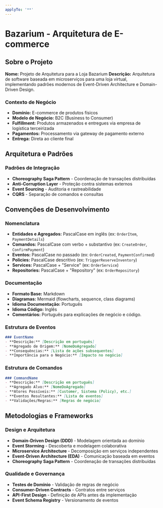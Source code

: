```yaml
---
applyTo: '**'
---
```

# Bazarium - Arquitetura de E-commerce

## Sobre o Projeto

**Nome:** Projeto de Arquitetura para a Loja Bazarium
**Descrição:** Arquitetura de software baseada em microserviços para uma loja virtual, implementando padrões modernos de Event-Driven Architecture e Domain-Driven Design.

### Contexto de Negócio
- **Domínio:** E-commerce de produtos físicos
- **Modelo de Negócio:** B2C (Business to Consumer)
- **Fulfillment:** Produtos armazenados e entregues via empresa de logística terceirizada
- **Pagamentos:** Processamento via gateway de pagamento externo
- **Entrega:** Direta ao cliente final

## Arquitetura e Padrões

### Padrões de Integração
- **Choreography Saga Pattern** - Coordenação de transações distribuídas
- **Anti-Corruption Layer** - Proteção contra sistemas externos
- **Event Sourcing** - Auditoria e rastreabilidade
- **CQRS** - Separação de comandos e consultas

## Convenções de Desenvolvimento

### Nomenclatura
- **Entidades e Agregados:** PascalCase em inglês (ex: `OrderItem`, `PaymentDetails`)
- **Comandos:** PascalCase com verbo + substantivo (ex: `CreateOrder`, `ConfirmPayment`)
- **Eventos:** PascalCase no passado (ex: `OrderCreated`, `PaymentConfirmed`)
- **Policies:** PascalCase descritivo (ex: `TriggerReserveInventory`)
- **Services:** PascalCase + "Service" (ex: `OrderService`)
- **Repositories:** PascalCase + "Repository" (ex: `OrderRepository`)

### Documentação
- **Formato Base:** Markdown
- **Diagramas:** Mermaid (flowcharts, sequence, class diagrams)
- **Idioma Documentação:** Português
- **Idioma Código:** Inglês
- **Comentários:** Português para explicações de negócio e código.

### Estrutura de Eventos
```markdown
### EventName
- **Descrição:** [Descrição em português]
- **Agregado de Origem:** [NomeDoAgregado]
- **Consequências:** [Lista de ações subsequentes]
- **Importância para o Negócio:** [Impacto no negócio]
```

### Estrutura de Comandos
```markdown
### CommandName
- **Descrição:** [Descrição em português]
- **Agregado Alvo:** [NomeDoAgregado]
- **Atores Possíveis:** [Customer, Sistema (Policy), etc.]
- **Eventos Resultantes:** [Lista de eventos]
- **Validações/Regras:** [Regras de negócio]
```

## Metodologias e Frameworks

### Design e Arquitetura
- **Domain-Driven Design (DDD)** - Modelagem orientada ao domínio
- **Event Storming** - Descoberta e modelagem colaborativa
- **Microservice Architecture** - Decomposição em serviços independentes
- **Event-Driven Architecture (EDA)** - Comunicação baseada em eventos
- **Choreography Saga Pattern** - Coordenação de transações distribuídas

### Qualidade e Governança
- **Testes de Domínio** - Validação de regras de negócio
- **Consumer-Driven Contracts** - Contratos entre serviços
- **API-First Design** - Definição de APIs antes da implementação
- **Event Schema Registry** - Versionamento de eventos